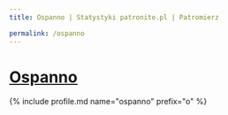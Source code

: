 ```yaml
---
title: Ospanno | Statystyki patronite.pl | Patromierz

permalink: /ospanno
---
```


# [Ospanno](https://patronite.pl/ospanno)

{% include profile.md name="ospanno" prefix="o" %}
